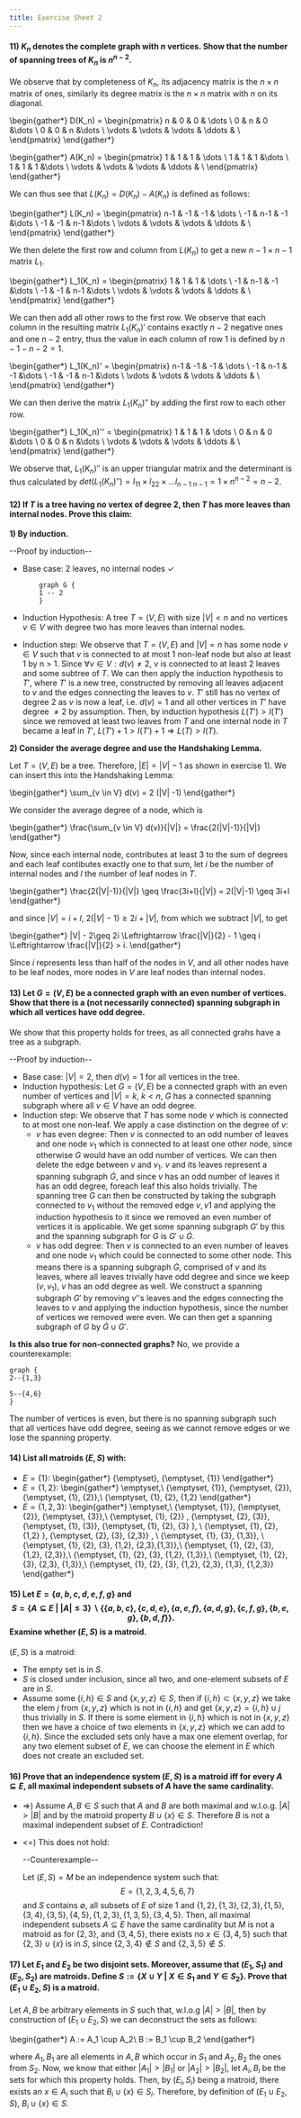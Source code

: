 ```yaml
---
title: Exercise Sheet 2
---
```


#### 11) $K_n$ denotes the complete graph with  $n$ vertices. Show that the number of spanning trees of $K_n$ is $n^{n-2}$.

We observe that by completeness of $K_n$, its adjacency matrix is the $n \times n$ matrix of ones, similarly its degree matrix is the $n \times n$ matrix with $n$ on its diagonal.

\begin{gather*}
D(K_n) = \begin{pmatrix}
        n & 0 & 0 & \dots \\
        0 & n & 0 &\dots \\
        0 & 0 & n &\dots \\
        \vdots & \vdots & \vdots & \ddots & \\
    \end{pmatrix}
\end{gather*}

\begin{gather*}
A(K_n) = \begin{pmatrix}
        1 & 1 & 1 & \dots \\
        1 & 1 & 1 &\dots \\
        1 & 1 & 1 &\dots \\
        \vdots & \vdots & \vdots & \ddots & \\
    \end{pmatrix}
\end{gather*}

We can thus see that $L(K_n) = D(K_n) - A(K_n)$ is defined as follows:

\begin{gather*}
L(K_n) = \begin{pmatrix}
        n-1 & -1 & -1 & \dots \\
        -1 & n-1 & -1 &\dots \\
        -1 & -1 & n-1 &\dots \\
        \vdots & \vdots & \vdots & \ddots & \\
    \end{pmatrix}
\end{gather*}

We then delete the first row and column from $L(K_n)$ to get a new $n-1 \times n-1$ matrix $L_1$.

\begin{gather*}
L_1(K_n) = \begin{pmatrix}
        1 & 1 & 1 & \dots \\
        -1 & n-1 & -1 &\dots \\
        -1 & -1 & n-1 &\dots \\
        \vdots & \vdots & \vdots & \ddots & \\
    \end{pmatrix}
\end{gather*}

We can then add all other rows to the first row. We observe that each column in the resulting matrix $L_1(K_n)'$ contains exactly $n-2$ negative ones and one $n-2$ entry, thus the value in each column of row 1 is defined by $n-1-n-2 = 1$.

\begin{gather*}
L_1(K_n)' = \begin{pmatrix}
        n-1 & -1 & -1 & \dots \\
        -1 & n-1 & -1 &\dots \\
        -1 & -1 & n-1 &\dots \\
        \vdots & \vdots & \vdots & \ddots & \\
    \end{pmatrix}
\end{gather*}

We can then derive the matrix $L_1(K_n)''$ by adding the first row to each other row.

\begin{gather*}
L_1(K_n)'' = \begin{pmatrix}
        1 & 1 & 1 & \dots \\
        0 & n & 0 &\dots \\
        0 & 0 & n &\dots \\
        \vdots & \vdots & \vdots & \ddots & \\
    \end{pmatrix}
\end{gather*}

We observe that, $L_1(K_n)''$ is an upper triangular matrix and the determinant is thus calculated by $det(L_1(K_n)'')= l_{11} \times l_{22} \times \dots l_{n-1 \ n-1} = 1 \times n^{n-2} = n-2$.

#### 12) If $T$ is a tree having no vertex of degree 2, then $T$ has more leaves than internal nodes. Prove this claim:

**1) By induction.**

--Proof by induction--

* Base case: 2 leaves, no internal nodes $\checkmark$

    ```graphviz
        graph G {
        1 -- 2
        }
    ```

* Induction Hypothesis:
    A tree $T=(V,E)$ with size $|V| < n$ and no vertices $v \in V$ with degree two has more leaves than internal nodes.
* Induction step:
        We observe that $T= (V,E)$ and $|V| = n$ has some node $v \in V$ such that $v$ is connected to at most 1 non-leaf node but also at least 1 by n > 1. Since $\forall v \in V: d(v) \neq 2$, v is connected to at least 2 leaves and some subtree of $T$. We can then apply the induction hypothesis to $T'$, where $T'$ is a new tree, constructed by removing all leaves adjacent to $v$ and the edges connecting the leaves to $v$. $T'$ still has no vertex of degree 2 as $v$ is now a leaf, i.e. $d(v) = 1$ and all other vertices in $T'$ have degree $\neq 2$ by assumption. Then, by induction hypothesis $L(T') > I (T')$ since we removed at least two leaves from $T$ and one internal node in $T$ became a leaf in $T'$, $L(T') + 1 > I(T') + 1 \Rightarrow L(T) > I(T)$.

**2) Consider the average degree and use the Handshaking Lemma.**

Let $T= (V,E)$ be a tree. Therefore, $|E| = |V| - 1$ as shown in exercise 1).
We can insert this into the Handshaking Lemma:

\begin{gather*}
\sum_{v \in V} d(v) = 2 (|V| -1)
\end{gather*}

We consider the average degree of a node, which is

\begin{gather*}
\frac{\sum_{v \in V} d(v)}{|V|} = \frac{2(|V|-1)}{|V|}
\end{gather*}

Now, since each internal node, contributes at least 3 to the sum of degrees and each leaf contibutes exactly one to that sum, let $i$ be the number of internal nodes and $l$ the number of leaf nodes in $T$.

\begin{gather*}
\frac{2(|V|-1)}{|V|} \geq \frac{3i+l}{|V|} = 2(|V|-1) \geq 3i+l
\end{gather*}

and since $|V| = i+l$, $2(|V| -1) \geq 2i+|V|$, from which we subtract $|V|$, to get

\begin{gather*}
|V| - 2\geq 2i \Leftrightarrow \frac{|V|}{2} - 1 \geq i \Leftrightarrow \frac{|V|}{2} > i.
\end{gather*}

Since $i$ represents less than half of the nodes in $V$, and all other nodes have to be leaf nodes, more nodes in $V$ are leaf nodes than internal nodes.

#### 13) Let $G = (V,E)$ be a connected graph with an even number of vertices. Show that there is a (not necessarily connected) spanning subgraph in which all vertices have odd degree.

We show that this property holds for trees, as all connected grahs have a tree as a subgraph.

--Proof by induction--

* Base case: $|V| = 2$, then $d(v) = 1$ for all vertices in the tree.
* Induction hypothesis: Let $G=(V,E)$ be a connected graph with an even number of vertices and $|V| = k$, $k < n$, $G$  has a connected spanning subgraph where all $v \in V$ have an odd degree.
* Induction step: We observe that $T$ has some node $v$ which is connected to at most one non-leaf. We apply a case distinction on the degree of $v$:
    * $v$ has even degree:
        Then $v$ is connected to an odd number of leaves and one node $v_1$ which is connected to at least one other node,  since otherwise $G$ would have an odd number of vertices.
        We can then delete the edge between $v$ and $v_1$. $v$ and its leaves represent a spanning subgraph $\dot G$, and since $v$ has an odd number of leaves it has an odd degree, foreach leaf this also holds trivially.
        The spanning tree $G$ can then be constructed by taking the subgraph connected to $v_1$ without the removed edge $v,v1$ and applying the induction hypothesis to it since we removed an even number of vertices it is applicable. We get some spanning subgraph $G'$ by this and the spanning subgraph for $G$ is $G' \cup \dot G$.
    * $v$ has odd degree:
        Then $v$ is connected to an even number of leaves and one node $v_1$ which could be connected to some other node. This means there is a spanning subgraph $\dot G$, comprised of $v$ and its leaves, where all leaves trivially have odd degree and since we keep $(v,v_1)$, $v$ has an odd degree as well. We construct a spanning subgraph $G'$ by removing $v'$'s leaves and the edges connecting the leaves to $v$ and applying the induction hypothesis, since the number of vertices we removed were even. We can then get a spanning subgraph of $G$ by $\dot G \cup G'$.

**Is this also true for non-connected graphs?**
No, we provide a counterexample:

```graphviz
graph {
2--{1,3}

5--{4,6}
}
```

The number of vertices is even, but there is no spanning subgraph such that all vertices have odd degree, seeing as we cannot remove edges or we lose the spanning property.

#### 14) List all matroids $(E,S)$ with:

* $E = \{1\}$:
    \begin{gather*}
    \{\emptyset\}, \{\emptyset, \{1\}\}
    \end{gather*}
* $E=\{1,2\}$:
    \begin{gather*}
    \emptyset,\\
    \{\emptyset, \{1\}\}, \{\emptyset, \{2\}\}, \{\emptyset, \{1\}, \{2\}\},\\
    \{\emptyset, \{1\}, \{2\}, \{1,2\}
    \end{gather*}
* $E = \{1,2,3\}$:
    \begin{gather*}
    \emptyset,\\
    \{\emptyset, \{1\}\}, \{\emptyset, \{2\}\}, \{\emptyset, \{3\}\},\\
    \{\emptyset, \{1\}, \{2\}\} , \{\emptyset, \{2\}, \{3\}\}, \{\emptyset, \{1\}, \{3\}\},
    \{\emptyset, \{1\}, \{2\}, \{3\} \}, \\
    \{\emptyset, \{1\}, \{2\}, \{1,2\} \}, \{\emptyset, \{2\}, \{3\}, \{2,3\}\} , \\
    \{\emptyset, \{1\}, \{3\}, \{1,3\}\}, \\
    \{\emptyset, \{1\}, \{2\}, \{3\}, \{1,2\}, \{2,3\},\{1,3\}\},\\
    \{\emptyset, \{1\}, \{2\}, \{3\}, \{1,2\}, \{2,3\}\},\\
    \{\emptyset, \{1\}, \{2\}, \{3\}, \{1,2\}, \{1,3\}\},\\
    \{\emptyset, \{1\}, \{2\}, \{3\}, \{2,3\}, \{1,3\}\},\\
    \{\emptyset, \{1\}, \{2\}, \{3\}, \{1,2\}, \{2,3\}, \{1,3\}, \{1,2,3\}\}
    \end{gather*}

#### 15) Let $E = \{a,b,c,d,e,f,g\}$ and $$S = \{A \subseteq E \ | \ |A| \leq 3 \} \backslash \{\{a,b,c\}, \{c,d,e\}, \{a,e,f\}, \{a,d,g\}, \{c,f,g\}, \{b,e,g\}, \{b,d,f\}\}.$$ Examine whether $(E,S)$ is a matroid.

$(E,S)$ is a matroid:

* The empty set is in $S$.
* $S$ is closed under inclusion, since all two, and one-element subsets of $E$ are in $S$.
* Assume some $\{i,h\} \in S$ and $\{x,y,z\} \in S$, then if $\{i,h\} \subset \{x,y,z\}$ we take the elem $j$ from $\{x,y,z\}$ which is not in $\{i,h\}$ and get $\{x,y,z\} = \{i,h\} \cup j$ thus trivially in $S$.
    If there is some element in $\{i,h\}$ which is not in $\{x,y,z\}$ then we have a choice of two elements in $\{x,y,z\}$ which we can add to $\{i,h\}$.
    Since the excluded sets only have a max one element overlap, for any two element subset of $E$, we can choose the element in $E$ which does not create an excluded set.

#### 16) Prove that an independence system $(E,S)$ is a matroid iff for every $A \subseteq E$, all maximal independent subsets of $A$ have the same cardinality.

* =>) Assume $A,B \in S$ such that $A$ and $B$ are both maximal and w.l.o.g. $|A| > |B|$ and by the matroid property $B \cup \{x\} \in S$. Therefore $B$ is not a maximal independent subset of $E$. Contradiction!

* <=) This does not hold:

    --Counterexample--

    Let $(E,S) = M$ be an independence system such that:
    $$
    E = \{1,2,3,4,5,6,7\}
    $$
    and $S$ contains $\emptyset$, all subsets of $E$ of size 1 and $\{1,2\}, \{1,3\}, \{2,3\}, \{1,5\}, \{3,4\}, \{3,5\}, \{4,5\}, \{1,2,3\}, \{1,3,5\}, \{3,4,5\}$.
    Then, all maximal independent subsets $A \subseteq E$ have the same cardinality but $M$ is not a matroid as for $\{2,3\}$, and $\{3,4,5\}$, there exists no $x \in \{3,4,5\}$ such that $\{2,3\} \cup \{x\}$ is in $S$, since $\{2,3,4\} \notin S$ and $\{2,3,5\} \notin S$.

#### 17) Let $E_1$ and $E_2$ be two disjoint sets. Moreover, assume that $(E_1,S_1)$ and $(E_2,S_2)$ are matroids. Define $S := \{X \cup Y \ | \ X \in S_1 \text{ and } Y \in S_2\}$. Prove that $(E_1 \cup E_2, S)$ is a matroid.

Let $A,B$ be arbitrary elements in $S$ such that, w.l.o.g $|A| > |B|$, then by construction of $(E_1 \cup E_2, S)$ we can deconstruct the sets as follows:

\begin{gather*}
A := A_1 \cup A_2\\
B := B_1 \cup B_2
\end{gather*}

where $A_1,B_1$ are all elements in $A,B$ which occur in $S_1$ and $A_2,B_2$ the ones from $S_2$.
Now, we know that either $|A_1| > |B_1|$ or $|A_2| > |B_2|$, let $A_i, B_i$ be the sets for which this property holds. Then, by $(E_i, S_i)$ being a matroid, there exists an $x \in A_i$ such that $B_i \cup \{x\} \in S_i$.
Therefore, by definition of $(E_1 \cup E_2, S)$, $B_i \cup \{x\} \in S$.
